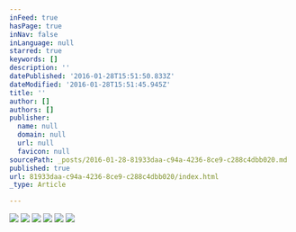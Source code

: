```yaml
---
inFeed: true
hasPage: true
inNav: false
inLanguage: null
starred: true
keywords: []
description: ''
datePublished: '2016-01-28T15:51:50.833Z'
dateModified: '2016-01-28T15:51:45.945Z'
title: ''
author: []
authors: []
publisher:
  name: null
  domain: null
  url: null
  favicon: null
sourcePath: _posts/2016-01-28-81933daa-c94a-4236-8ce9-c288c4dbb020.md
published: true
url: 81933daa-c94a-4236-8ce9-c288c4dbb020/index.html
_type: Article

---
```

![](https://the-grid-user-content.s3-us-west-2.amazonaws.com/16743160-2e59-43a5-becb-4b579a854fc7.jpg)
![](https://the-grid-user-content.s3-us-west-2.amazonaws.com/ea1545ff-3b9d-44bb-b4f5-f3d75d64b213.jpg)
![](https://the-grid-user-content.s3-us-west-2.amazonaws.com/373ac3cc-b9a9-4904-9686-35a764ae084e.jpg)
![](https://the-grid-user-content.s3-us-west-2.amazonaws.com/c371d291-f000-4cb1-bbf1-c957ab645647.jpg)
![](https://the-grid-user-content.s3-us-west-2.amazonaws.com/512a8af9-ca03-445d-9bc1-98a198e5cb83.jpg)
![](https://the-grid-user-content.s3-us-west-2.amazonaws.com/4f321a69-fda0-4858-9d9c-1f228667dbf6.jpg)